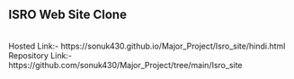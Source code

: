 <h2>ISRO Web Site Clone</h2>
<br>
Hosted Link:- https://sonuk430.github.io/Major_Project/Isro_site/hindi.html
<br>
Repository Link:- https://github.com/sonuk430/Major_Project/tree/main/Isro_site
